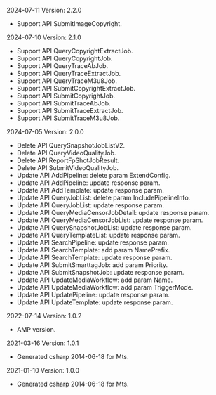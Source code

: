2024-07-11 Version: 2.2.0
- Support API SubmitImageCopyright.


2024-07-10 Version: 2.1.0
- Support API QueryCopyrightExtractJob.
- Support API QueryCopyrightJob.
- Support API QueryTraceAbJob.
- Support API QueryTraceExtractJob.
- Support API QueryTraceM3u8Job.
- Support API SubmitCopyrightExtractJob.
- Support API SubmitCopyrightJob.
- Support API SubmitTraceAbJob.
- Support API SubmitTraceExtractJob.
- Support API SubmitTraceM3u8Job.


2024-07-05 Version: 2.0.0
- Delete API QuerySnapshotJobListV2.
- Delete API QueryVideoQualityJob.
- Delete API ReportFpShotJobResult.
- Delete API SubmitVideoQualityJob.
- Update API AddPipeline: delete param ExtendConfig.
- Update API AddPipeline: update response param.
- Update API AddTemplate: update response param.
- Update API QueryJobList: delete param IncludePipelineInfo.
- Update API QueryJobList: update response param.
- Update API QueryMediaCensorJobDetail: update response param.
- Update API QueryMediaCensorJobList: update response param.
- Update API QuerySnapshotJobList: update response param.
- Update API QueryTemplateList: update response param.
- Update API SearchPipeline: update response param.
- Update API SearchTemplate: add param NamePrefix.
- Update API SearchTemplate: update response param.
- Update API SubmitSmarttagJob: add param Priority.
- Update API SubmitSnapshotJob: update response param.
- Update API UpdateMediaWorkflow: add param Name.
- Update API UpdateMediaWorkflow: add param TriggerMode.
- Update API UpdatePipeline: update response param.
- Update API UpdateTemplate: update response param.


2022-07-14 Version: 1.0.2
- AMP version.

2021-03-16 Version: 1.0.1
- Generated csharp 2014-06-18 for Mts.

2021-01-10 Version: 1.0.0
- Generated csharp 2014-06-18 for Mts.

